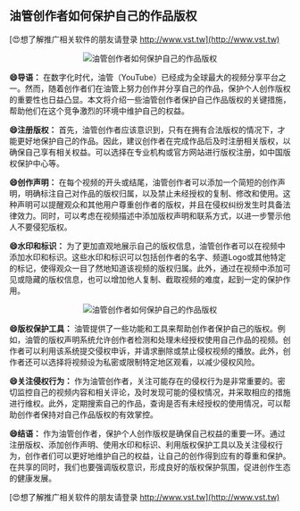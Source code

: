 ## **油管创作者如何保护自己的作品版权**

[😍想了解推广相关软件的朋友请登录 http://www.vst.tw](http://www.vst.tw)

 <center><img src="https://vst.tw/MP4/tuiguang/png/4.png" alt="油管创作者如何保护自己的作品版权"></center>

**😄导语：**
在数字化时代，油管（YouTube）已经成为全球最大的视频分享平台之一。然而，随着创作者们在油管上努力创作并分享自己的作品，保护个人创作版权的重要性也日益凸显。本文将介绍一些油管创作者保护自己作品版权的关键措施，帮助他们在这个竞争激烈的环境中维护自己的权益。

**😄注册版权：**
首先，油管创作者应该意识到，只有在拥有合法版权的情况下，才能更好地保护自己的作品。因此，建议创作者在完成作品后及时注册相关版权，以确保自己享有相关权益。可以选择在专业机构或官方网站进行版权注册，如中国版权保护中心等。

**😄创作声明：**
在每个视频的开头或结尾，油管创作者可以添加一个简短的创作声明，明确标注自己对作品的版权归属，以及禁止未经授权的复制、修改和使用。这种声明可以提醒观众和其他用户尊重创作者的版权，并且在侵权纠纷发生时具备法律效力。同时，可以考虑在视频描述中添加版权声明和联系方式，以进一步警示他人不要侵犯版权。

**😄水印和标识：**
为了更加直观地展示自己的版权信息，油管创作者可以在视频中添加水印和标识。这些水印和标识可以包括创作者的名字、频道Logo或其他特定的标记，使得观众一目了然地知道该视频的版权归属。此外，通过在视频中添加可见或隐藏的版权信息，也可以增加他人复制、截取视频的难度，起到一定的保护作用。

 <center><img src="https://vst.tw/MP4/tuiguang/png/8.png" alt="油管创作者如何保护自己的作品版权"></center>

**😄版权保护工具：**
油管提供了一些功能和工具来帮助创作者保护自己的版权。例如，油管的版权声明系统允许创作者检测和处理未经授权使用自己作品的视频。创作者可以利用该系统提交侵权申诉，并请求删除或禁止侵权视频的播放。此外，创作者还可以选择将视频设为私密或限制特定地区观看，以减少侵权风险。

**😄关注侵权行为：**
作为油管创作者，关注可能存在的侵权行为是非常重要的。密切监控自己的视频内容和相关评论，及时发现可能的侵权情况，并采取相应的措施进行维权。此外，定期搜索自己的作品，查询是否有未经授权的使用情况，可以帮助创作者保持对自己作品版权的有效掌控。

**😄结语：**
作为油管创作者，保护个人创作版权是确保自己权益的重要一环。通过注册版权、添加创作声明、使用水印和标识、利用版权保护工具以及关注侵权行为，创作者们可以更好地维护自己的权益，让自己的创作得到应有的尊重和保护。在共享的同时，我们也要强调版权意识，形成良好的版权保护氛围，促进创作生态的健康发展。

[😍想了解推广相关软件的朋友请登录 http://www.vst.tw](http://www.vst.tw)



